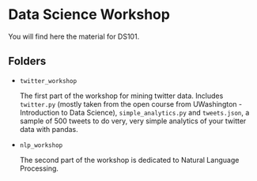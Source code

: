 # Data Science Workshop

You will find here the material for DS101. 

## Folders

* `twitter_workshop`
	
	The first part of the workshop for mining twitter data. Includes `twitter.py` (mostly taken from the open course from UWashington - Introduction to Data Science), `simple_analytics.py` and `tweets.json`, a sample of 500 tweets to do very, very simple analytics of your twitter data with pandas.

* `nlp_workshop`

	The second part of the workshop is dedicated to Natural Language Processing. 